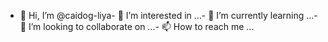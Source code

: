 - 👋 Hi, I’m @caidog-liya- 👀 I’m interested in ...- 🌱 I’m currently learning ...- 💞️ I’m looking to collaborate on ...- 📫 How to reach me ...<!---caidog-liya/caidog-liya is a ✨ special ✨ repository because its `README.md` (this file) appears on your GitHub profile.You can click the Preview link to take a look at your changes.--->
